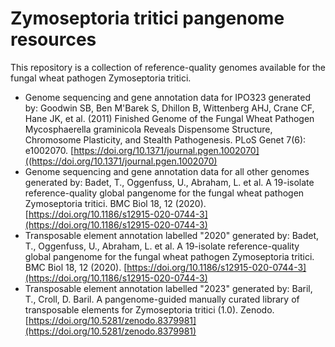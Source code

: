 # Zymoseptoria tritici pangenome resources

This repository is a collection of reference-quality genomes available for the fungal wheat pathogen Zymoseptoria tritici.

- Genome sequencing and gene annotation data for IPO323 generated by: Goodwin SB, Ben M'Barek S, Dhillon B, Wittenberg AHJ, Crane CF, Hane JK, et al. (2011) Finished Genome of the Fungal Wheat Pathogen Mycosphaerella graminicola Reveals Dispensome Structure, Chromosome Plasticity, and Stealth Pathogenesis. PLoS Genet 7(6): e1002070. [https://doi.org/10.1371/journal.pgen.1002070]((https://doi.org/10.1371/journal.pgen.1002070)
- Genome sequencing and gene annotation data for all other genomes generated by: Badet, T., Oggenfuss, U., Abraham, L. et al. A 19-isolate reference-quality global pangenome for the fungal wheat pathogen Zymoseptoria tritici. BMC Biol 18, 12 (2020). [https://doi.org/10.1186/s12915-020-0744-3](https://doi.org/10.1186/s12915-020-0744-3)
- Transposable element annotation labelled "2020" generated by: Badet, T., Oggenfuss, U., Abraham, L. et al. A 19-isolate reference-quality global pangenome for the fungal wheat pathogen Zymoseptoria tritici. BMC Biol 18, 12 (2020). [https://doi.org/10.1186/s12915-020-0744-3](https://doi.org/10.1186/s12915-020-0744-3)
- Transposable element annotation labelled "2023" generated by: Baril, T., Croll, D. Baril. A pangenome-guided manually curated library of transposable elements for Zymoseptoria tritici (1.0). Zenodo. [https://doi.org/10.5281/zenodo.8379981](https://doi.org/10.5281/zenodo.8379981)
